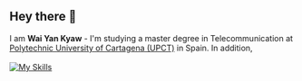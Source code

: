 ## Hey there 👋
I am **Wai Yan Kyaw** - I'm studying a master degree in Telecommunication at [Polytechnic University of Cartagena (UPCT)](https://www.upct.es/) in Spain. In addition, 
<br> <br>
 [![My Skills](https://skillicons.dev/icons?i=linux,aws,docker,kubernetes,py,ansible,git,gitlab,githubactions,grafana,jenkins)](https://skillicons.dev)

